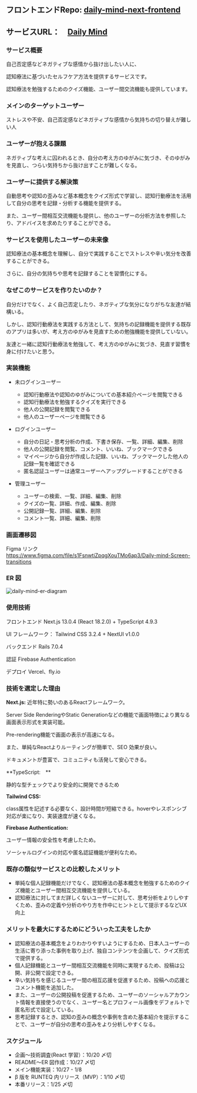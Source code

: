 ## フロントエンドRepo: [daily-mind-next-frontend](https://github.com/lei900/daily-mind-next-frontend)
## サービスURL：　[Daily Mind](https://www.idailymind.com/)

### サービス概要

自己否定感などネガティブな感情から抜け出したい人に、

認知療法に基づいたセルフケア方法を提供するサービスです。

認知療法を勉強するためのクイズ機能、ユーザー間交流機能も提供しています。

### メインのターゲットユーザー

ストレスや不安、自己否定感などネガティブな感情から気持ちの切り替えが難しい人

### ユーザーが抱える課題

ネガティブな考えに囚われるとき、自分の考え方のゆがみに気づき、そのゆがみを見直し、つらい気持ちから抜け出すことが難しくなる。

### ユーザーに提供する解決策

自動思考や認知の歪みなど基本概念をクイズ形式で学習し、認知行動療法を活用して自分の思考を記録・分析する機能を提供する。

また、ユーザー間相互交流機能も提供し、他のユーザーの分析方法を参照したり、アドバイスを求めたりすることができる。

### サービスを使用したユーザーの未来像

認知療法の基本概念を理解し、自分で実践することでストレスや辛い気分を改善することができる。

さらに、自分の気持ちや思考を記録することを習慣化にする。

### なぜこのサービスを作りたいのか？

自分だけでなく、よく自己否定したり、ネガティブな気分になりがちな友達が結構いる。

しかし、認知行動療法を実践する方法として、気持ちの記録機能を提供する既存のアプリは多いが、考え方のゆがみを見直すための勉強機能を提供していない。

友達と一緒に認知行動療法を勉強して、考え方のゆがみに気づき、見直す習慣を身に付けたいと思う。

### 実装機能

- 未ログインユーザー

  - 認知行動療法や認知のゆがみについての基本紹介ページを閲覧できる
  - 認知行動療法を勉強するクイズを実行できる
  - 他人の公開記録を閲覧できる
  - 他人のユーザーページを閲覧できる

- ログインユーザー

  - 自分の日記・思考分析の作成、下書き保存、一覧、詳細、編集、削除
  - 他人の公開記録を閲覧、コメント、いいね、ブックマークできる
  - マイページから自分が作成した記録、いいね、ブックマークした他人の記録一覧を確認できる
  - 匿名認証ユーザーは通常ユーザーへアップグレードすることができる

- 管理ユーザー

  - ユーザーの検索、一覧、詳細、編集、削除
  - クイズの一覧、詳細、作成、編集、削除
  - 公開記録一覧、詳細、編集、削除
  - コメント一覧、詳細、編集、削除

### 画面遷移図

Figma リンク  
https://www.figma.com/file/s1FsnwtiZpqgXouTMo6ap3/Daily-mind-Screen-transitions

### ER 図

![daily-mind-er-diagram](https://user-images.githubusercontent.com/97896554/216803080-79797fad-cbcc-481b-8a5e-d86093540e49.png)

### 使用技術

フロントエンド
Next.js 13.0.4 (React 18.2.0) + TypeScript 4.9.3

UI フレームワーク： Tailwind CSS 3.2.4 + NextUI v1.0.0

バックエンド
Rails 7.0.4

認証
Firebase Authentication

デプロイ
Vercel、fly.io

### 技術を選定した理由

**Next.js:** 
近年特に勢いのあるReactフレームワーク。

Server Side RenderingやStatic Generationなどの機能で画面特徴により異なる画面表示形式を実装可能。

Pre-rendering機能で画面の表示が高速になる。

また、単純なReactよりルーティングが簡単で、SEO 効果が良い。

ドキュメントが豊富で、コミュニティも活発して安心できる。

**TypeScript:　**

静的な型チェックでより安全的に開発できるため

**Tailwind CSS:** 

class属性を記述する必要なく、設計時間が短縮できる。hoverやレスポンシブ対応が楽になり、実装速度が速くなる。

**Firebase Authentication:** 

ユーザー情報の安全性を考慮したため。

ソーシャルログインの対応や匿名認証機能が便利なため。

### 既存の類似サービスとの比較したメリット

- 単純な個人記録機能だけでなく、認知療法の基本概念を勉強するためのクイズ機能とユーザー間相互交流機能を提供している。
- 認知療法に対してまだ詳しくないユーザーに対して、思考分析をよりしやすくため、歪みの定義や分析のやり方を作中にヒントとして提示するなどUX向上

### メリットを最大にするためにどういった工夫をしたか

- 認知療法の基本概念をよりわかりやすいようにするため、日本人ユーザーの生活に寄り添った事例を取り上げ、独自コンテンツを企画して、クイズ形式で提供する。
- 個人記録機能とユーザー間相互交流機能を同時に実現するため、投稿は公開、非公開で設定できる。
- 辛い気持ちを感じるユーザー間の相互応援を促進するため、投稿への応援とコメント機能を追加した。
- また、ユーザーの公開投稿を促進するため、ユーザーのソーシャルアカウント情報を直接使うのでなく、ユーザー名とプロフィール画像をデフォルトで匿名形式で設定している。
- 思考記録するとき、認知の歪みの概念や事例を含めた基本紹介を提示することで、ユーザーが自分の思考の歪みをより分析しやすくなる。

### スケジュール

- 企画〜技術調査(React 学習）：10/20 〆切
- README〜ER 図作成：10/27 〆切
- メイン機能実装：10/27 - 1/8
- β 版を RUNTEQ 内リリース（MVP）：1/10 〆切
- 本番リリース：1/25 〆切
